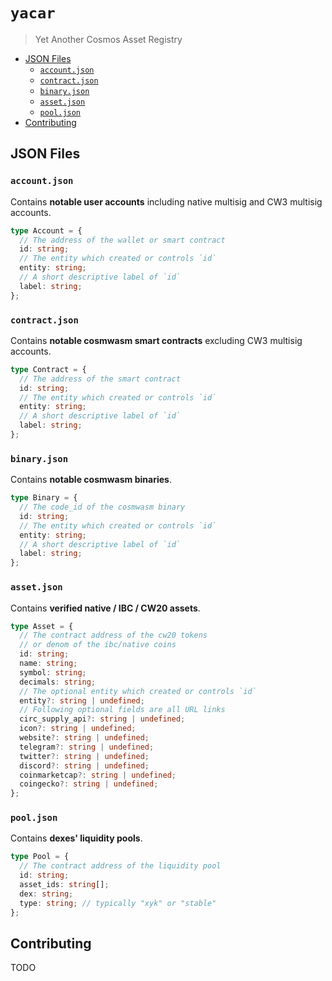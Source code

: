 <!-- omit from toc -->
# `yacar`

> Yet Another Cosmos Asset Registry

- [JSON Files](#json-files)
  - [`account.json`](#accountjson)
  - [`contract.json`](#contractjson)
  - [`binary.json`](#binaryjson)
  - [`asset.json`](#assetjson)
  - [`pool.json`](#pooljson)
- [Contributing](#contributing)

## JSON Files

### `account.json`

Contains **notable user accounts** including native multisig and CW3 multisig accounts.

```ts
type Account = {
  // The address of the wallet or smart contract
  id: string;
  // The entity which created or controls `id`
  entity: string;
  // A short descriptive label of `id`
  label: string;
};
```

### `contract.json`

Contains **notable cosmwasm smart contracts** excluding CW3 multisig accounts.

```ts
type Contract = {
  // The address of the smart contract
  id: string;
  // The entity which created or controls `id`
  entity: string;
  // A short descriptive label of `id`
  label: string;
};
```

### `binary.json`

Contains **notable cosmwasm binaries**.

```ts
type Binary = {
  // The code_id of the cosmwasm binary
  id: string;
  // The entity which created or controls `id`
  entity: string;
  // A short descriptive label of `id`
  label: string;
};
```

### `asset.json`

Contains **verified native / IBC / CW20 assets**.

```ts
type Asset = {
  // The contract address of the cw20 tokens
  // or denom of the ibc/native coins
  id: string;
  name: string;
  symbol: string;
  decimals: string;
  // The optional entity which created or controls `id`
  entity?: string | undefined;
  // Following optional fields are all URL links
  circ_supply_api?: string | undefined;
  icon?: string | undefined;
  website?: string | undefined;
  telegram?: string | undefined;
  twitter?: string | undefined;
  discord?: string | undefined;
  coinmarketcap?: string | undefined;
  coingecko?: string | undefined;
};
```

### `pool.json`

Contains **dexes' liquidity pools**.

```ts
type Pool = {
  // The contract address of the liquidity pool
  id: string;
  asset_ids: string[];
  dex: string;
  type: string; // typically "xyk" or "stable"
};
```

## Contributing

TODO
